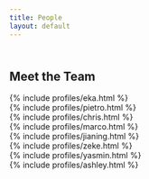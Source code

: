 ```yaml
---
title: People
layout: default
---
```


<div class="row">
	<div class="col-lg-12">
		<h2><br>Meet the Team</h2>
	</div>
</div>

<div class="row">
	<div class="col-lg-6">
		{% include profiles/eka.html %}
	</div>
	<div class="col-lg-6">
		{% include profiles/pietro.html %}
	</div>
</div>

<div class="row">
	<div class="col-lg-6">
		{% include profiles/chris.html %}
	</div>
	<div class="col-lg-6">
		{% include profiles/marco.html %}
	</div>
</div>

<div class="row">
	<div class="col-lg-6">
		{% include profiles/jianing.html %}
	</div>
	<div class="col-lg-6">
		{% include profiles/zeke.html %}
	</div>
</div>

<div class="row">
	<div class="col-lg-6">
		{% include profiles/yasmin.html %}
	</div>
	<div class="col-lg-6">
		{% include profiles/ashley.html %}
	</div>
</div>